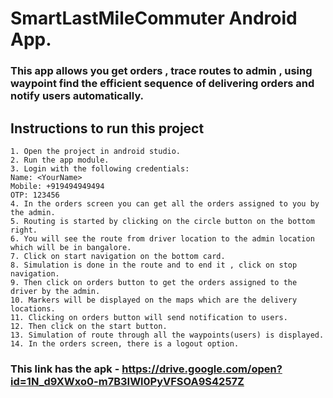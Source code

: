# SmartLastMileCommuter Android App.

###  This app allows you get orders , trace routes to admin , using waypoint find the efficient sequence of delivering orders and notify users automatically.

## Instructions to run this project

    1. Open the project in android studio.
    2. Run the app module.
    3. Login with the following credentials:
	Name: <YourName>
	Mobile: +919494949494
	OTP: 123456
    4. In the orders screen you can get all the orders assigned to you by the admin.
    5. Routing is started by clicking on the circle button on the bottom right.
    6. You will see the route from driver location to the admin location which will be in bangalore.
    7. Click on start navigation on the bottom card.
    8. Simulation is done in the route and to end it , click on stop navigation.
    9. Then click on orders button to get the orders assigned to the driver by the admin.
    10. Markers will be displayed on the maps which are the delivery locations.
    11. Clicking on orders button will send notification to users.
    12. Then click on the start button.
    13. Simulation of route through all the waypoints(users) is displayed.
    14. In the orders screen, there is a logout option.

### This link has the apk - https://drive.google.com/open?id=1N_d9XWxo0-m7B3IWl0PyVFSOA9S4257Z
